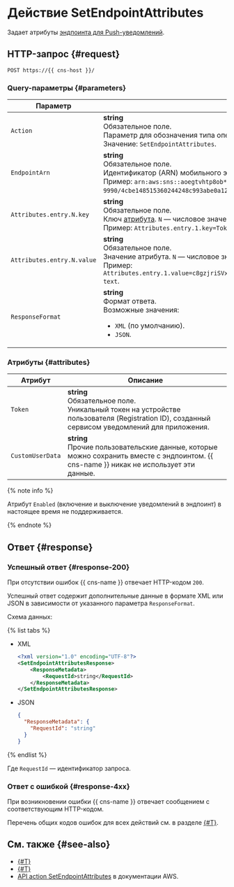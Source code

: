 # Действие SetEndpointAttributes

Задает атрибуты [эндпоинта для Push-уведомлений](../concepts/index.md#mobile-endpoints).

## HTTP-запрос {#request}

```http
POST https://{{ cns-host }}/
```

### Query-параметры {#parameters}

Параметр | Описание
--- | ---
`Action` | **string**<br/>Обязательное поле.<br/>Параметр для обозначения типа операции.<br/>Значение: `SetEndpointAttributes`.
`EndpointArn` | **string**<br/>Обязательное поле.<br/>Идентификатор (ARN) мобильного эндпоинта.<br/>Пример: `arn:aws:sns::aoegtvhtp8ob********:endpoint/GCM/test-cns-9990/4cbe148515360244248c993abe0a12884d162bb15e87d6c16bd0c810********`.
`Attributes.entry.N.key` | **string**<br/>Обязательное поле.<br/>Ключ [атрибута](#attributes). `N` — числовое значение.<br/>Пример: `Attributes.entry.1.key=Token&Attributes.entry.2.key=CustomUserData`.
`Attributes.entry.N.value` | **string**<br/>Обязательное поле.<br/>Значение атрибута. `N` — числовое значение.<br/>Пример: `Attributes.entry.1.value=c8gzjriSVxDDzX2fAV********&Attributes.entry.2.value=test-text`.
`ResponseFormat` | **string**<br/>Формат ответа.<br/>Возможные значения:<ul><li>`XML` (по умолчанию).</li><li>`JSON`.</li></ul>

### Атрибуты {#attributes}

Атрибут | Описание
--- | ---
`Token` | **string**<br/>Обязательное поле.<br/>Уникальный токен на устройстве пользователя (Registration ID), созданный сервисом уведомлений для приложения.
`CustomUserData` | **string**<br/>Прочие пользовательские данные, которые можно сохранить вместе с эндпоинтом. {{ cns-name }} никак не использует эти данные.

{% note info %}

Атрибут `Enabled` (включение и выключение уведомлений в эндпоинт) в настоящее время не поддерживается. 

{% endnote %}

## Ответ {#response}

### Успешный ответ {#response-200}

При отсутствии ошибок {{ cns-name }} отвечает HTTP-кодом `200`.

Успешный ответ содержит дополнительные данные в формате XML или JSON в зависимости от указанного параметра `ResponseFormat`.

Схема данных:

{% list tabs %}

- XML

  ```xml
  <?xml version="1.0" encoding="UTF-8"?>
  <SetEndpointAttributesResponse>
	  <ResponseMetadata>
		  <RequestId>string</RequestId>
	  </ResponseMetadata>
  </SetEndpointAttributesResponse>
  ```

- JSON

  ```json
  {
    "ResponseMetadata": {
      "RequestId": "string"
    }
  }
  ```

{% endlist %}

Где `RequestId` — идентификатор запроса.

### Ответ с ошибкой {#response-4xx}

При возникновении ошибки {{ cns-name }} отвечает сообщением с соответствующим HTTP-кодом.

Перечень общих кодов ошибок для всех действий см. в разделе [{#T}](common-errors.md).

## См. также {#see-also}

* [{#T}](index.md)
* [{#T}](send-request.md)
* [API action SetEndpointAttributes](https://docs.aws.amazon.com/sns/latest/api/API_SetEndpointAttributes.html) в документации AWS.
